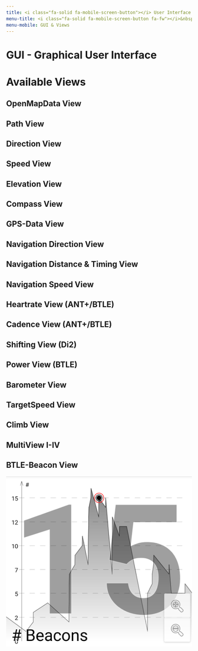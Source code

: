 ```yaml
---
title: <i class="fa-solid fa-mobile-screen-button"></i> User Interface & Views
menu-title: <i class="fa-solid fa-mobile-screen-button fa-fw"></i>&nbsp;GUI & Views
menu-mobile: GUI & Views
---
```

# GUI - Graphical User Interface


# Available Views

## OpenMapData View
## Path View
## Direction View
## Speed View
## Elevation View
## Compass View
## GPS-Data View
## Navigation Direction View
## Navigation Distance & Timing View
## Navigation Speed View
## Heartrate View (ANT+/BTLE)
## Cadence View (ANT+/BTLE)
## Shifting View (Di2)
## Power View (BTLE)
## Barometer View
## TargetSpeed View
## Climb View
## MultiView I-IV
## BTLE-Beacon View
<span class="shot">![view-btle-beacons](/assets/img/gpsl/view-btle-beacons.png)</span>